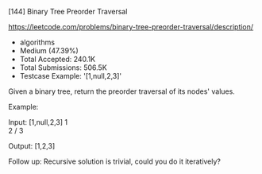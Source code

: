 [144] Binary Tree Preorder Traversal  

https://leetcode.com/problems/binary-tree-preorder-traversal/description/

* algorithms
* Medium (47.39%)
* Total Accepted:    240.1K
* Total Submissions: 506.5K
* Testcase Example:  '[1,null,2,3]'

Given a binary tree, return the preorder traversal of its nodes' values.

Example:


Input: [1,null,2,3]
   1
    \
     2
    /
   3

Output: [1,2,3]


Follow up: Recursive solution is trivial, could you do it iteratively?

